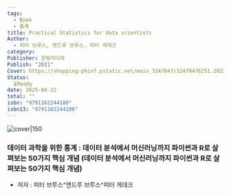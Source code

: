 ```yaml
---
tags:
  - Book
  - 통계
title: Practical Statistics for data scientists
Author:
  - 피터 브루스, 앤드루 브루스, 피터 게데크
category: 
Publisher: 한빛미디어
Publish: "2021"
Cover: https://shopping-phinf.pstatic.net/main_3247847/32478476251.20221227203030.jpg
Status:
  ⏳Ready
date: 2025-04-22
total: ""
isbn: "9791162244180"
isbn13: "9791162244180"
---
```


![cover|150](https://shopping-phinf.pstatic.net/main_3247847/32478476251.20221227203030.jpg)
### 데이터 과학을 위한 통계 : 데이터 분석에서 머신러닝까지 파이썬과 R로 살펴보는 50가지 핵심 개념 (데이터 분석에서 머신러닝까지 파이썬과 R로 살펴보는 50가지 핵심 개념)    
- 저자 : 피터 브루스^앤드루 브루스^피터 게데크




